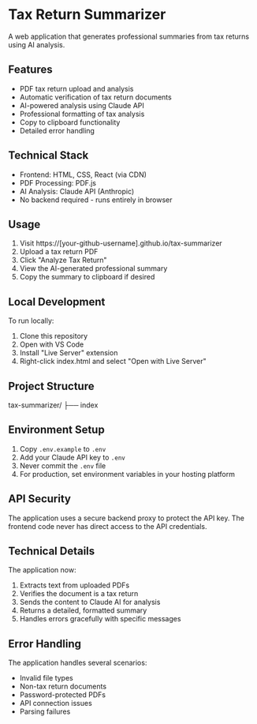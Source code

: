 # Tax Return Summarizer

A web application that generates professional summaries from tax returns using AI analysis.

## Features

- PDF tax return upload and analysis
- Automatic verification of tax return documents
- AI-powered analysis using Claude API
- Professional formatting of tax analysis
- Copy to clipboard functionality
- Detailed error handling

## Technical Stack

- Frontend: HTML, CSS, React (via CDN)
- PDF Processing: PDF.js
- AI Analysis: Claude API (Anthropic)
- No backend required - runs entirely in browser

## Usage

1. Visit https://[your-github-username].github.io/tax-summarizer
2. Upload a tax return PDF
3. Click "Analyze Tax Return"
4. View the AI-generated professional summary
5. Copy the summary to clipboard if desired

## Local Development

To run locally:
1. Clone this repository
2. Open with VS Code
3. Install "Live Server" extension
4. Right-click index.html and select "Open with Live Server"

## Project Structure

tax-summarizer/
├── index 

## Environment Setup

1. Copy `.env.example` to `.env`
2. Add your Claude API key to `.env`
3. Never commit the `.env` file
4. For production, set environment variables in your hosting platform

## API Security

The application uses a secure backend proxy to protect the API key. The frontend code never has direct access to the API credentials. 

## Technical Details

The application now:
1. Extracts text from uploaded PDFs
2. Verifies the document is a tax return
3. Sends the content to Claude AI for analysis
4. Returns a detailed, formatted summary
5. Handles errors gracefully with specific messages

## Error Handling

The application handles several scenarios:
- Invalid file types
- Non-tax return documents
- Password-protected PDFs
- API connection issues
- Parsing failures 